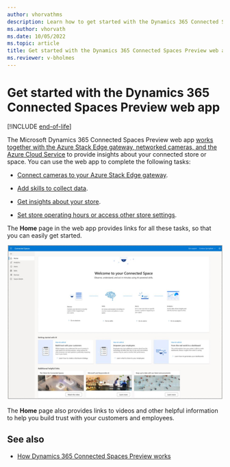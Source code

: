 ```yaml
---
author: vhorvathms
description: Learn how to get started with the Dynamics 365 Connected Spaces Preview web app
ms.author: vhorvath
ms.date: 10/05/2022
ms.topic: article
title: Get started with the Dynamics 365 Connected Spaces Preview web app
ms.reviewer: v-bholmes
---
```


# Get started with the Dynamics 365 Connected Spaces Preview web app

[!INCLUDE [end-of-life](includes/end-of-life.md)]

The Microsoft Dynamics 365 Connected Spaces Preview web app [works together with the Azure Stack Edge gateway, networked cameras, and the Azure Cloud Service](how-cs-works.md) to provide insights about your connected store or space. You can use the web app to complete the following tasks:

- [Connect cameras to your Azure Stack Edge gateway](web-app-cameras-connect.md).

- [Add skills to collect data](web-app-cameras-add-skills.md).

- [Get insights about your store](web-app-get-insights.md).

- [Set store operating hours or access other store settings](web-app-space-details.md).

The **Home** page in the web app provides links for all these tasks, so that you can easily get started.

![Screenshot of Connected Spaces Preview web app Home page.](media/web-app-home-page.JPG "Screenshot of Connected Spaces Preview web app Home page")

The **Home** page also provides links to videos and other helpful information to help you build trust with your customers and employees.

## See also

- [How Dynamics 365 Connected Spaces Preview works](how-cs-works.md)

